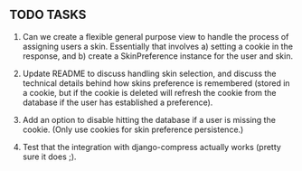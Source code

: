 
## TODO TASKS

1.  Can we create a flexible general purpose view to
    handle the process of assigning users a skin.
    Essentially that involves a) setting a cookie in
    the response, and b) create a SkinPreference instance
    for the user and skin.

2.  Update README to discuss handling skin selection,
    and discuss the technical details behind how skins
    preference is remembered (stored in a cookie, but
    if the cookie is deleted will refresh the cookie
    from the database if the user has established a
    preference).

3.  Add an option to disable hitting the database if
    a user is missing the cookie. (Only use cookies for
    skin preference persistence.)

4.  Test that the integration with django-compress
    actually works (pretty sure it does ;).